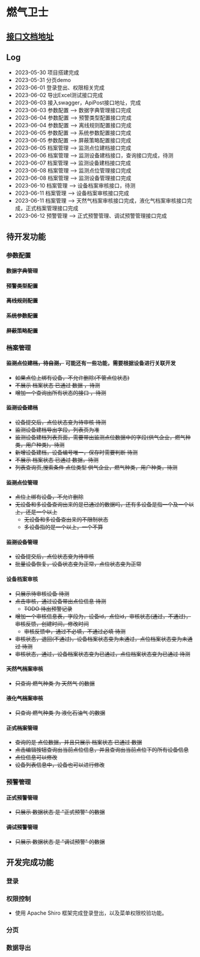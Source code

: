 # 燃气卫士
## [接口文档地址](https://console-docs.apipost.cn/preview/b82c28231f72a07f/957e8d17e84167f7)

## Log
- 2023-05-30 项目搭建完成
- 2023-05-31 分页demo
- 2023-06-01 登录登出、权限相关完成
- 2023-06-02 导出Excel测试接口完成
- 2023-06-03 接入swagger，ApiPost接口地址，完成
- 2023-06-03 参数配置 --> 数据字典管理接口完成
- 2023-06-04 参数配置 --> 预警类型配置接口完成
- 2023-06-04 参数配置 --> 离线规则配置接口完成
- 2023-06-05 参数配置 --> 系统参数配置接口完成
- 2023-06-05 参数配置 --> 屏蔽策略配置接口完成
- 2023-06-05 档案管理 --> 监测点位建档接口完成
- 2023-06-06 档案管理 --> 监测设备建档接口，查询接口完成，待测
- 2023-06-07 档案管理 --> 监测设备建档接口完成
- 2023-06-08 档案管理 --> 监测点位管理接口完成
- 2023-06-08 档案管理 --> 监测设备管理接口完成
- 2023-06-10 档案管理 --> 设备档案审核接口，待测
- 2023-06-11 档案管理 --> 设备档案审核接口完成
- 2023-06-11 档案管理 --> 天然气档案审核接口完成，液化气档案审核接口完成，正式档案管理接口完成
- 2023-06-12 预警管理 --> 正式预警管理、调试预警管理接口完成
## 待开发功能

### ~~参数配置~~
#### ~~数据字典管理~~
#### ~~预警类型配置~~
#### ~~离线规则配置~~
#### ~~系统参数配置~~
#### ~~屏蔽策略配置~~

### ~~档案管理~~

#### ~~监测点位建档，待自测，~~ 可能还有一些功能，需要根据设备进行关联开发
- ~~如果点位上绑有设备，不允许删除(不管点位状态)~~
- ~~不展示 档案状态 已通过 数据 ，待测~~
- ~~增加一个查询出所有状态的接口 ，待测~~

#### ~~监测设备建档~~
- ~~设备提交后，点位状态变为待审核 待测~~
- ~~监测设备建档导出字段，列表页为准~~
- ~~监测设备建档列表页面，需要带出监测点位数据中的字段(供气企业，燃气种类，用户种类)，待测~~
- ~~新增设备建档，设备编号唯一，保存时需要判断 待测~~
- ~~不展示 档案状态 已通过 数据，待测~~
- ~~列表查询页,搜索条件 点位类型 供气企业，燃气种类，用户种类，待测~~

#### ~~监测点位管理~~
- ~~点位上绑有设备，不允许删除~~
- ~~无设备和多设备查询出来的是已通过的数据吗，还有多设备是指一个及一个以上，还是一个以上~~
  - ~~无设备和多设备查出来的不限制状态~~
  - ~~多设备指的是一个以上，一个不算~~

#### ~~监测设备管理~~
- ~~设备提交后，点位状态变为待审核~~
- ~~批量设备恢复，设备状态变为正常，点位状态变为正常~~

#### 设备档案审核
- ~~只展示待审核设备 待测~~
- ~~点击审核，通过设备带出点位信息 待测~~
  - ~~TODO 待出预警记录~~
- ~~增加一个审核信息表，字段为，设备id，点位id，审核状态(通过，不通过)，审核反馈，创建时间，修改时间~~
  - ~~审核反馈中，通过不必填，不通过必填 待测~~
- ~~审核状态，退回(不通过)，设备档案状态变为未通过，点位档案状态变为未通过 待测~~
- ~~审核状态，通过，设备档案状态变为已通过，点位档案状态变为已通过 待测~~

#### ~~天然气档案审核~~
- ~~只查询 燃气种类 为 天然气 的数据~~

#### ~~液化气档案审核~~
- ~~只查询 燃气种类 为 液化石油气 的数据~~ 

#### ~~正式档案管理~~
- ~~查询的是 点位数据，并且只展示 档案状态 已通过 数据~~
- ~~点击编辑按钮查询出当前点位信息，并且查询出当前点位下的所有设备信息~~
- ~~点位信息可以修改~~
- ~~设备列表信息中，设备也可以进行修改~~

### ~~预警管理~~
#### ~~正式预警管理~~
- ~~只展示 数据状态 是 "正式预警" 的数据~~

#### ~~调试预警管理~~
- ~~只展示 数据状态 是 "调试预警" 的数据~~

## 开发完成功能
### 登录
### 权限控制
- 使用 Apache Shiro 框架完成登录登出，以及菜单权限校验功能。

### 分页
### 数据导出